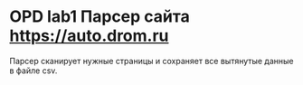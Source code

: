 # OPD lab1 Парсер сайта https://auto.drom.ru
Парсер сканирует нужные страницы и сохраняет все вытянутые данные в файле csv.